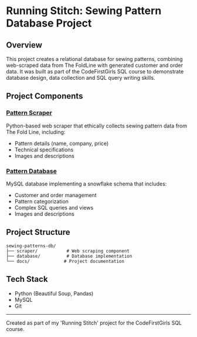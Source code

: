 # Running Stitch: Sewing Pattern Database Project

## Overview
This project creates a relational database for sewing patterns, combining web-scraped data from The FoldLine with generated customer and order data. It was built as part of the CodeFirstGirls SQL course to demonstrate database design, data collection and SQL query writing skills.

## Project Components

### [Pattern Scraper](scraper/README.md)
Python-based web scraper that ethically collects sewing pattern data from The Fold Line, including:
- Pattern details (name, company, price)
- Technical specifications
- Images and descriptions

### [Pattern Database](database/README.md)
MySQL database implementing a snowflake schema that includes:
- Customer and order management
- Pattern categorization
- Complex SQL queries and views
- Images and descriptions

## Project Structure
```
sewing-patterns-db/
├── scraper/           # Web scraping component
├── database/          # Database implementation
└── docs/             # Project documentation
```

## Tech Stack
- Python (Beautiful Soup, Pandas)
- MySQL
- Git

---
Created as part of my 'Running Stitch' project for the CodeFirstGirls SQL course.